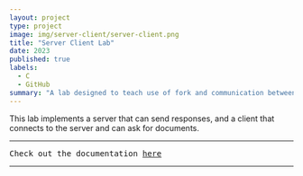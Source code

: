 ```yaml
---
layout: project
type: project
image: img/server-client/server-client.png
title: "Server Client Lab"
date: 2023
published: true
labels:
  - C
  - GitHub
summary: "A lab designed to teach use of fork and communication between processes using sockets. "
---
```

This lab implements a server that can send responses, and a client that connects to the server and can ask for documents.
<hr>

<pre>
Check out the documentation <a href="https://www2.hawaii.edu/~brewerj3/ee367/Server%20Client%20Lab/">here</a>
</pre>

<hr>